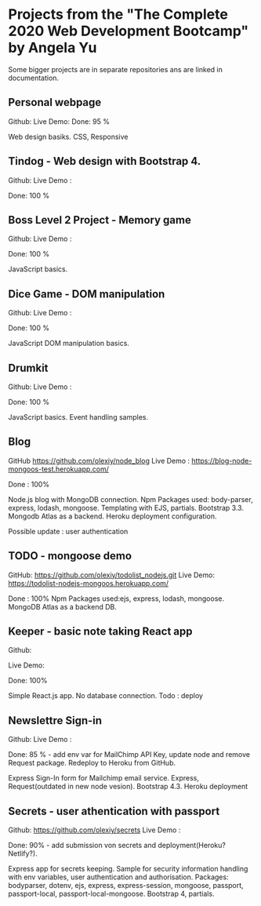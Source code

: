 # Projects from the "The Complete 2020 Web Development Bootcamp" by Angela Yu
Some bigger projects are in separate repositories ans are linked in documentation.

## Personal webpage
Github:
Live Demo:
Done: 95 %

Web design basiks. CSS, Responsive

## Tindog - Web design with Bootstrap 4.
Github:
Live Demo : 

Done: 100 %


## Boss Level 2 Project - Memory game
Github:
Live Demo : 

Done: 100 %

JavaScript basics. 

## Dice Game - DOM manipulation
Github:
Live Demo : 

Done: 100 %

JavaScript DOM manipulation basics. 

## Drumkit 
Github:
Live Demo : 

Done: 100 %

JavaScript basics. Event handling samples. 

## Blog

GitHub https://github.com/olexiy/node_blog
Live Demo : https://blog-node-mongoos-test.herokuapp.com/

Done : 100%

Node.js blog with MongoDB connection. Npm Packages used: body-parser, express, lodash, mongoose.  Templating with EJS, partials. Bootstrap 3.3. Mongodb Atlas as a backend. Heroku deployment configuration. 

Possible update : user authentication

## TODO - mongoose demo

GitHub: https://github.com/olexiy/todolist_nodejs.git
Live Demo: https://todolist-nodejs-mongoos.herokuapp.com/

Done : 100%
Npm Packages used:ejs, express, lodash, mongoose. MongoDB Atlas as a backend DB. 

## Keeper - basic note taking React app 
Github:

Live Demo: 

Done: 100%

Simple React.js app. No database connection. 
Todo : deploy

## Newslettre Sign-in 
Github:
Live Demo : 

Done: 85 % - add env var for MailChimp API Key, update node and remove Request package. Redeploy to Heroku from GitHub.

Express Sign-In form for Mailchimp email service. Express, Request(outdated in new node vesion). Bootstrap 4.3. Heroku deployment


## Secrets - user athentication with passport
Github: https://github.com/olexiy/secrets
Live Demo : 

Done: 90% - add submission von secrets and deployment(Heroku? Netlify?).

Express app for secrets keeping. Sample for security information handling with env variables, user authentication and authorisation. Packages: bodyparser, dotenv, ejs, express, express-session, mongoose, passport, passport-local, passport-local-mongoose. Bootstrap 4, partials. 